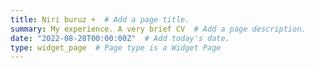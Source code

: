 ```yaml
---
title: Niri buruz +  # Add a page title.
summary: My experience. A very brief CV  # Add a page description.
date: "2022-08-28T00:00:00Z"  # Add today's date.
type: widget_page  # Page type is a Widget Page
---
```


